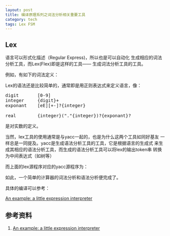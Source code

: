 ```yaml
---
layout: post
title: 编译原理系列之词法分析相关重要工具
category: tech
tags: Lex FSM
---
```


## Lex

语言可以形式化描述（Regular Express)，所以也是可以自动化
生成相应的词法分析工具，而Lex(Flex)即是这样的工具——
生成词法分析工具的工具。

例如，有如下的词法定义：


<script src="https://gist.github.com/towerjoo/5625561.js"></script>

Lex的语法还是比较简单的，通常即是用正则表达式来定义语言，像：


<pre>
digit       [0-9]
integer     {digit}+
exponant    [eE][+-]?{integer}

real        {integer}("."{integer})?{exponant}?
</pre>

是对实数的定义。

当然，lex工具的使用通常是与yacc一起的，也是为什么这两个工具如同好基友
一样总是一同提及。yacc是生成语法分析工具的工具，它是根据语言的生成式
来生成其相应的语法分析工具，而生成的语法分析工具可以将lex的输出token串
转换为中间表达式（如树等）

而上面的lex源程序对应的yacc源程序为：

<script src="https://gist.github.com/towerjoo/5625588.js"></script>

如此，一个简单的计算器的词法分析和语法分析便完成了。

具体的编译可以参考：

[An example: a little expression interpreter][An example: a little expression interpreter]

## 参考资料

1. [An example: a little expression interpreter][An example: a little expression interpreter]

[An example: a little expression interpreter]: http://pltplp.net/lex-yacc/example.html.en

